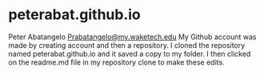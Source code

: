 # peterabat.github.io
Peter Abatangelo
Prabatangelo@my.waketech.edu
My Github account was made by creating account and then a repository.
I cloned the repository named peterabat.github.io and it saved a copy to my folder. I then clicked on the readme.md file in my repository clone to make these edits. 
